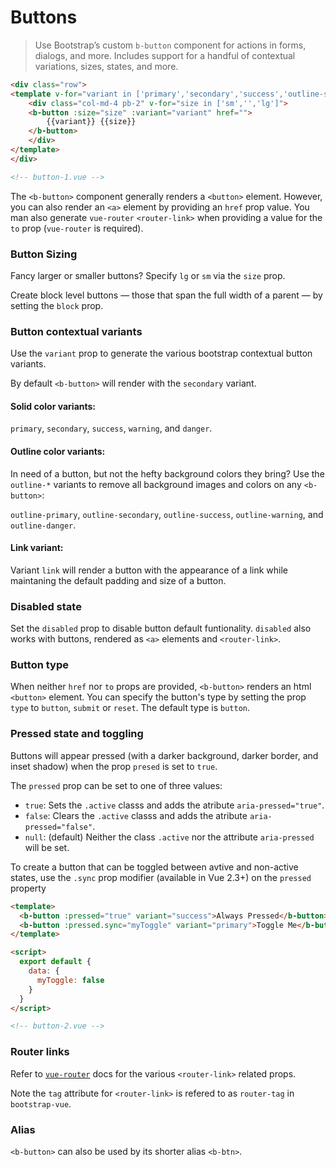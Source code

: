 # Buttons

>  Use Bootstrap’s custom `b-button` component for actions in forms, dialogs, and more.
   Includes support for a handful of contextual variations, sizes, states, and more.

```html
<div class="row">
<template v-for="variant in ['primary','secondary','success','outline-success','warning','danger','link']">
    <div class="col-md-4 pb-2" v-for="size in ['sm','','lg']">
    <b-button :size="size" :variant="variant" href="">
        {{variant}} {{size}}
    </b-button>
    </div>
</template>
</div>

<!-- button-1.vue -->
```

The `<b-button>` component generally renders a `<button>` element. However, you can also
render an `<a>` element by providing an `href` prop value. You man also generate
`vue-router` `<router-link>` when providing a value for the `to` prop (`vue-router`
is  required).

### Button Sizing
Fancy larger or smaller buttons? Specify `lg` or `sm` via the `size` prop.

Create block level buttons — those that span the full width of a parent — by
setting the `block` prop.

### Button contextual variants
Use the `variant` prop to generate the various bootstrap contextual button variants.

By default `<b-button>` will render with the `secondary` variant.

#### Solid color variants:
`primary`, `secondary`, `success`, `warning`, and `danger`.

#### Outline color variants:
In need of a button, but not the hefty background colors they bring? Use the 
`outline-*` variants to remove all background images and colors on any `<b-button>`:

`outline-primary`, `outline-secondary`, `outline-success`, `outline-warning`,
and `outline-danger`.

#### Link variant:
Variant `link` will render a button with the appearance of a link while maintaning the
default padding and size of a button.

### Disabled state
Set the `disabled` prop to disable button default funtionality. `disabled` also 
works with buttons, rendered as `<a>` elements and `<router-link>`.

### Button type
When neither `href` nor `to` props are provided, `<b-button>` renders an html `<button>`
element.  You can specify the button's type by setting the prop `type` to `button`,
`submit` or `reset`.  The default type is `button`.

### Pressed state and toggling
Buttons will appear pressed (with a darker background, darker border, and inset shadow)
when the prop `presed` is set to `true`.

The `pressed` prop can be set to one of three values:
- `true`: Sets the `.active` classs and adds the atribute `aria-pressed="true"`.
- `false`: Clears the `.active` classs and adds the atribute `aria-pressed="false"`.
- `null`: (default) Neither the class `.active` nor the attribute `aria-pressed` will be set.

To create a button that can be toggled between avtive and non-active states, use
the `.sync` prop modifier (available in Vue 2.3+) on the `pressed` property

```html
<template>
  <b-button :pressed="true" variant="success">Always Pressed</b-button>
  <b-button :pressed.sync="myToggle" variant="primary">Toggle Me</b-button>
</template>

<script>
  export default {
    data: {
      myToggle: false
    }
  }
</script>

<!-- button-2.vue -->
```

### Router links
Refer to [`vue-router`](https://router.vuejs.org/) docs for the various `<router-link>` related props.

Note the `tag` attribute for `<router-link>` is refered to as `router-tag` in `bootstrap-vue`.

### Alias
`<b-button>` can also be used by its shorter alias `<b-btn>`.
